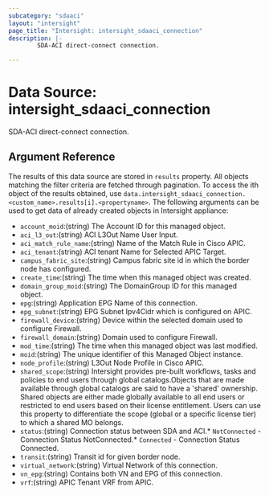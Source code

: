 ```yaml
---
subcategory: "sdaaci"
layout: "intersight"
page_title: "Intersight: intersight_sdaaci_connection"
description: |-
        SDA-ACI direct-connect connection.

---
```


# Data Source: intersight_sdaaci_connection
SDA-ACI direct-connect connection.
## Argument Reference
The results of this data source are stored in `results` property.
All objects matching the filter criteria are fetched through pagination.
To access the ith object of the results obtained, use `data.intersight_sdaaci_connection.<custom_name>.results[i].<propertyname>`.
The following arguments can be used to get data of already created objects in Intersight appliance:
* `account_moid`:(string) The Account ID for this managed object. 
* `aci_l3_out`:(string) ACI L3Out Name User Input. 
* `aci_match_rule_name`:(string) Name of the Match Rule in Cisco APIC. 
* `aci_tenant`:(string) ACI tenant Name for Selected APIC Target. 
* `campus_fabric_site`:(string) Campus fabric site id in which the border node has configured. 
* `create_time`:(string) The time when this managed object was created. 
* `domain_group_moid`:(string) The DomainGroup ID for this managed object. 
* `epg`:(string) Application EPG Name of this connection. 
* `epg_subnet`:(string) EPG Subnet Ipv4Cidr which is configured on APIC. 
* `firewall_device`:(string) Device within the selected domain used to configure Firewall. 
* `firewall_domain`:(string) Domain used to configure Firewall. 
* `mod_time`:(string) The time when this managed object was last modified. 
* `moid`:(string) The unique identifier of this Managed Object instance. 
* `node_profile`:(string) L3Out Node Profile in Cisco APIC. 
* `shared_scope`:(string) Intersight provides pre-built workflows, tasks and policies to end users through global catalogs.Objects that are made available through global catalogs are said to have a 'shared' ownership. Shared objects are either made globally available to all end users or restricted to end users based on their license entitlement. Users can use this property to differentiate the scope (global or a specific license tier) to which a shared MO belongs. 
* `status`:(string) Connection status between SDA and ACI.* `NotConnected` - Connection Status NotConnected.* `Connected` - Connection Status Connected. 
* `transit`:(string) Transit id for given border node. 
* `virtual_network`:(string) Virtual Network of this connection. 
* `vn_epg`:(string) Contains both VN and EPG of this connection. 
* `vrf`:(string) APIC Tenant VRF from APIC. 
 
